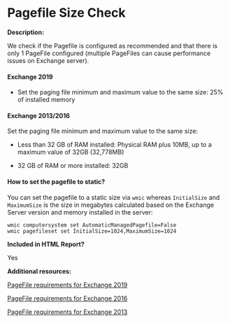 # Pagefile Size Check

**Description:**

We check if the Pagefile is configured as recommended and that there is only 1 PageFile configured (multiple PageFiles can cause performance issues on Exchange server).

#### Exchange 2019

- Set the paging file minimum and maximum value to the same size: 25% of installed memory

#### Exchange 2013/2016

Set the paging file minimum and maximum value to the same size:

- Less than 32 GB of RAM installed: Physical RAM plus 10MB, up to a maximum value of 32GB (32,778MB)

- 32 GB of RAM or more installed: 32GB

#### How to set the pagefile to static?

You can set the pagefile to a static size via `wmic` whereas `InitialSize` and `MaximumSize` is the size in megabytes calculated based on the Exchange Server version and memory installed in the server:

```
wmic computersystem set AutomaticManagedPagefile=False
wmic pagefileset set InitialSize=1024,MaximumSize=1024
```

**Included in HTML Report?**

Yes

**Additional resources:**

[PageFile requirements for Exchange 2019](https://docs.microsoft.com/exchange/plan-and-deploy/system-requirements?view=exchserver-2019#hardware-requirements-for-exchange-2019)

[PageFile requirements for Exchange 2016](https://docs.microsoft.com/exchange/plan-and-deploy/system-requirements?view=exchserver-2016#hardware-requirements-for-exchange-2016)

[PageFile requirements for Exchange 2013](https://docs.microsoft.com/exchange/exchange-2013-system-requirements-exchange-2013-help#hardware)

